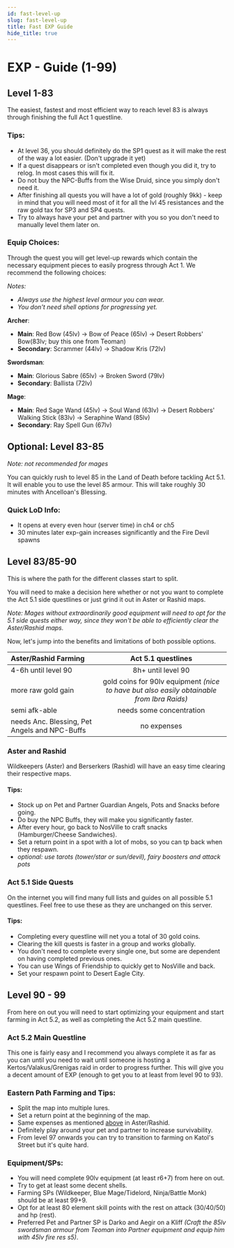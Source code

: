 ```yaml
---
id: fast-level-up
slug: fast-level-up
title: Fast EXP Guide
hide_title: true
---
```


# EXP - Guide (1-99)

## Level 1-83

The easiest, fastest and most efficient way to reach level 83 is always through finishing the full Act 1 questline.

### Tips:

- At level 36, you should definitely do the SP1 quest as it will make the rest of the way a lot easier. (Don't upgrade it yet)
- If a quest disappears or isn't completed even though you did it, try to relog. In most cases this will fix it.
- Do not buy the NPC-Buffs from the Wise Druid, since you simply don't need it.
- After finishing all quests you will have a lot of gold (roughly 9kk) - keep in mind that you will need most of it for all the lvl 45 resistances and the raw gold tax for SP3 and SP4 quests.
- Try to always have your pet and partner with you so you don't need to manually level them later on.

### Equip Choices:

Through the quest you will get level-up rewards which contain the necessary equipment pieces to easily progress through Act 1. We recommend the following choices:

_Notes:_

- _Always use the highest level armour you can wear._
- _You don't need shell options for progressing yet._

**Archer**:

- **Main**: Red Bow (45lv) &#8594; Bow of Peace (65lv) &#8594; Desert Robbers' Bow(83lv; buy this one from Teoman)
- **Secondary**: Scrammer (44lv) &#8594; Shadow Kris (72lv)

**Swordsman**:

- **Main**: Glorious Sabre (65lv) &#8594; Broken Sword (79lv)
- **Secondary**: Ballista (72lv)

**Mage**:

- **Main**: Red Sage Wand (45lv) &#8594; Soul Wand (63lv) &#8594; Desert Robbers' Walking Stick (83lv) &#8594; Seraphine Wand (85lv)
- **Secondary**: Ray Spell Gun (67lv)

## Optional: Level 83-85

_Note: not recommended for mages_

You can quickly rush to level 85 in the Land of Death before tackling Act 5.1. It will enable you to use the level 85 armour. This will take roughly 30 minutes with Ancelloan's Blessing.

### Quick LoD Info:

- It opens at every even hour (server time) in ch4 or ch5
- 30 minutes later exp-gain increases significantly and the Fire Devil spawns

## Level 83/85-90

This is where the path for the different classes start to split.

You will need to make a decision here whether or not you want to complete the Act 5.1 side questlines or just grind it out in Aster or Rashid maps.

_Note: Mages without extraordinarily good equipment will need to opt for the 5.1 side quests either way, since they won't be able to efficiently clear the Aster/Rashid maps._

Now, let's jump into the benefits and limitations of both possible options.

| Aster/Rashid Farming                          |                                    Act 5.1 questlines                                     |
| :-------------------------------------------- | :---------------------------------------------------------------------------------------: |
| 4-6h until level 90                           |                                    8h+ until level 90                                     |
| more raw gold gain                            | gold coins for 90lv equipment _(nice to have but also easily obtainable from Ibra Raids)_ |
| semi afk-able                                 |                                 needs some concentration                                  |
| needs Anc. Blessing, Pet Angels and NPC-Buffs |                                        no expenses                                        |

### Aster and Rashid

Wildkeepers (Aster) and Berserkers (Rashid) will have an easy time clearing their respective maps.

#### Tips:

- Stock up on Pet and Partner Guardian Angels, Pots and Snacks before going.
- Do buy the NPC Buffs, they will make you significantly faster.
- After every hour, go back to NosVille to craft snacks (Hamburger/Cheese Sandwiches).
- Set a return point in a spot with a lot of mobs, so you can tp back when they respawn.
- _optional: use tarots (tower/star or sun/devil), fairy boosters and attack pots_

### Act 5.1 Side Quests

On the internet you will find many full lists and guides on all possible 5.1 questlines.
Feel free to use these as they are unchanged on this server.

#### Tips:

- Completing every questline will net you a total of 30 gold coins.
- Clearing the kill quests is faster in a group and works globally.
- You don't need to complete every single one, but some are dependent on having completed previous ones.
- You can use Wings of Friendship to quickly get to NosVille and back.
- Set your respawn point to Desert Eagle City.

## Level 90 - 99

From here on out you will need to start optimizing your equipment and start farming in Act 5.2, as well as completing the Act 5.2 main questline.

### Act 5.2 Main Questline

This one is fairly easy and I recommend you always complete it as far as you can until you need to wait until someone is hosting a Kertos/Valakus/Grenigas raid in order to progress further. This will give you a decent amount of EXP (enough to get you to at least from level 90 to 93).

### Eastern Path Farming and Tips:

- Split the map into multiple lures.
- Set a return point at the beginning of the map.
- Same expenses as mentioned [above](#aster-and-rashid) in Aster/Rashid.
- Definitely play around your pet and partner to increase survivability.
- From level 97 onwards you can try to transition to farming on Katol's Street but it's quite hard.

### Equipment/SPs:

- You will need complete 90lv equipment (at least r6+7) from here on out.
- Try to get at least some decent shells.
- Farming SPs (Wildkeeper, Blue Mage/Tidelord, Ninja/Battle Monk) should be at least 99+9.
- Opt for at least 80 element skill points with the rest on attack (30/40/50) and hp (rest).
- Preferred Pet and Partner SP is Darko and Aegir on a Kliff _(Craft the 85lv swordsman armour from Teoman into Partner equipment and equip him with 45lv fire res s5)_.
